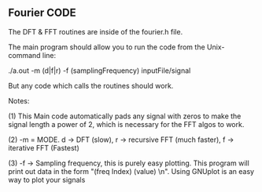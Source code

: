 ## Fourier CODE

The DFT & FFT routines are inside of the fourier.h file. 

The main program should allow you to run the code from the Unix-command line:

./a.out -m (d|f|r) -f (samplingFrequency) inputFile/signal

But any code which calls the routines should work. 

Notes:

(1) This Main code automatically pads any signal with zeros to make the signal length a power of 2,
which is necessary for the FFT algos to work.

(2) -m = MODE. d -> DFT (slow), r -> recursive FFT (much faster), f -> iterative FFT (Fastest) 

(3) -f -> Sampling frequency, this is purely easy plotting. This program will print out 
data in the form "(freq Index) (value) \n". Using GNUplot is an easy way to plot your signals 



